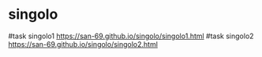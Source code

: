 # singolo
#task singolo1
https://san-69.github.io/singolo/singolo1.html
#task singolo2
https://san-69.github.io/singolo/singolo2.html

